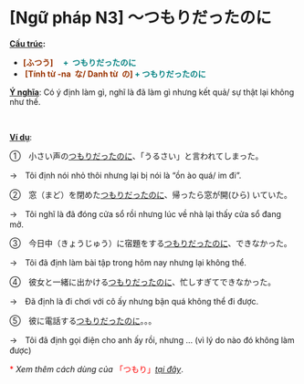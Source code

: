 # [Ngữ pháp N3] ～つもりだったのに
<div class="entry-content">
<p><strong><span style="text-decoration: underline;">Cấu trúc</span>: </strong></p>
<ul>
<li><strong><span style="color: #008080;"><span style="color: #993300;">[ふつう]</span> 　+  つもりだったのに </span></strong></li>
<li><strong><span style="color: #008080;"><span style="color: #993300;"> [Tính từ -na  な/ Danh từ  の]</span> + つもりだったのに </span></strong></li>
</ul>
<p><span style="text-decoration: underline;"><strong>Ý nghĩa</strong></span>: Có ý định làm gì, nghĩ là đã làm gì nhưng kết quả/ sự thật lại không như thế.</p>

<br/>
</p>
<p><span style="text-decoration: underline;"><strong>Ví dụ</strong></span>:</p>
<p>①　小さい声の<span style="text-decoration: underline;">つもりだったのに</span>、「うるさい」と言われてしまった。</p>
<p>→　Tôi định nói nhỏ thôi nhưng lại bị nói là “ồn ào quá/ im đi”.</p>
<p>②　窓（まど）を閉めた<span style="text-decoration: underline;">つもりだったのに</span>、帰ったら窓が開(ひら) いていた。</p>
<p>→　Tôi nghĩ là đã đóng cửa sổ rồi nhưng lúc về nhà lại thấy cửa sổ đang mở.</p>
<p>③　今日中（きょうじゅう）に宿題をする<span style="text-decoration: underline;">つもりだったのに</span>、できなかった。</p>
<p>→　Tôi đã định làm bài tập trong hôm nay nhưng lại không thể.</p>
<p>④　彼女と一緒に出かける<span style="text-decoration: underline;">つもりだったのに</span>、忙しすぎてできなかった。</p>
<p>→　Đã định là đi chơi với cô ấy nhưng bận quá không thể đi được.</p>
<p>⑤　彼に電話する<span style="text-decoration: underline;">つもりだったのに</span>。。。</p>
<p>→　Tôi đã định gọi điện cho anh ấy rồi, nhưng … (vì lý do nào đó không làm được)</p>
<p><span style="color: #ff0000;">*</span> <em>Xem thêm cách dùng của</em> <span style="color: #ff0000;">「つもり」</span><em><a href="https://bikae.net/ngu-phap/%ef%bd%9e%e3%81%a4%e3%82%82%e3%82%8a%e3%81%a7%e3%81%99%ef%bc%9asedinh-lam-gi/" target="_blank">tại đây</a></em>.</p>

</div>
